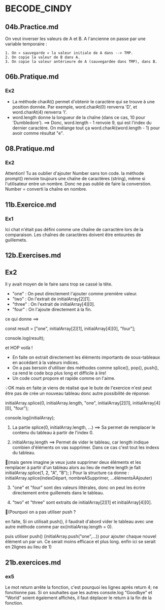 # BECODE_CINDY

## 04b.Practice.md

On veut inverser les valeurs de A et B.
A l'ancienne on passe par une variable temporaire :

    1. On « sauvegarde » la valeur initiale de A dans --> TMP.
    2. On copie la valeur de B dans A.
    3. On copie la valeur antérieure de A (sauvegardée dans TMP), dans B.

## 06b.Pratique.md
### Ex2
- La méthode charAt() permet d'obtenir le caractère qui se trouve à une position donnée. Par exemple, word.charAt(0) renverra 'D', et word.charAt(4) renverra 'l'.
- word.length donne la longueur de la chaîne (dans ce cas, 10 pour 'Dumbledore').
==> Donc, word.length - 1 renvoie 9, qui est l'index du dernier caractère.
On mélange tout ça word.charAt(word.length - 1) pour avoir comme résultat "e".

## 08.Pratique.md 

### Ex2
Attention! Tu as oublier d'ajouter Number sans ton code.
la méthode prompt() renvoie toujours une chaîne de caractères (string), même si l'utilisateur entre un nombre. Donc ne pas oublié de faire la converstion.
Number = converti la chaîne en nombre.

## 11b.Exercice.md 

### Ex1
Ici chat n'était pas défini comme une chaîne de carractère lors de la comparaison.
Les chaînes de caractères doivent être entourées de guillemets. 


## 12b.Exercises.md

## Ex2
Il y avait moyen de le faire sans trop se cassé la tête. 
- "one" : On peut directement l'ajouter comme première valeur.
- "two" : On l'extrait de initialArray[2][1].
- "three" : On l'extrait de initialArray[4][0].
- "four" : On l'ajoute directement à la fin.

ce qui donne ==>

const result = ["one", initialArray[2][1], initialArray[4][0], "four"];

console.log(result);

et HOP voilà !
- En faite on extrait directement les éléments importants de sous-tableaux en accédant à la valeurs indices.
- On a pas bersoin d'utiliser des méthodes comme splice(), pop(), push(), ca rend le code bcp plus long et difficile à lire!
- Un code court propore et rapide comme on l'aime.



💡OK mais en faite je viens de réalisé que le bute de l'exercice n'est peut être pas de crée un nouveau tableau donc autre possibilité de réponse:

initialArray.splice(0, initialArray.length, "one", initialArray[2][1], initialArray[4][0], "four");

console.log(initialArray);


1. La partie splice(0, initialArray.length, ...)
==> Sa permet de remplacer le contenu du tableau à partir de l'index 0.

2. initialArray.length
==> Permet de vider le tableau, car length indique combien d'éléments on vas supprimer. Dans ce cas c'est tout les indexs du tableau.

🔎(mais genre imagine je veux juste supprimer deux éléments et les remplacer à partir d'un tableau alors au lieu de mettre length je fait initialArray.splice(1, 2, "A", "B"); )
Pour la structure ca donne : initialArray.splice(indexDépart, nombreASupprimer, ...élémentsÀAjouter)

3. "one" et "four" sont des valeurs littérales, donc on peut les écrire directement entre guillemets dans le tableau.

4. "two" et "three" sont extraits de initialArray[2][1] et initialArray[4][0].

🔎(Pourquoi on a pas utiliser push ?

en faite, Si on utilisait push(), il faudrait d'abord vider le tableau avec une autre méthode comme par ex(initialArray.length = 0).

puis utiliser push() (initialArray.push("one",...)) pour ajouter chaque nouvel élément un par un. Ce serait moins efficace et plus long. enfin ici se serait en 2lignes au lieu de 1)


## 21b.exercices.md 

### ex5
Le mot return arrête la fonction, c'est pourquoi les lignes après return 4; ne fonctionne pas. Si on souhaites que les autres console.log "Goodbye" et "World" soient également affichés, il faut déplacer le return à la fin de la fonction.